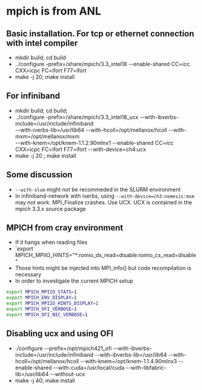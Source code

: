 # mpich is from ANL

## Basic installation. For tcp or ethernet connection with intel compiler
- mkdir build; cd build
- ../configure -prefix=/share/mpich/3.3_intel18 --enable-shared CC=icc CXX=icpc FC=ifort F77=ifort				
- make -j 20; make install

## For infiniband
- mkdir build; cd build;
- ../configure -prefix=/share/mpich/3.3_intel18_ucx --with-ibverbs-include=/usr/include/infiniband \
--with-iverbs-lib=/usr/lib64 --with-hcoll=/opt/mellanox/hcoll --with-mxm=/opt/mellanox/mxm \
--with-knem=/opt/knem-1.1.2.90mlnx1 --enable-shared CC=icc CXX=icpc FC=ifort F77=ifort --with-device=ch4:ucx				
- make -j 20 ; make install

## Some discussion
- `--with-slum` might not be recommeded in the SLURM environment
- In infiniband-network with iverbs, using `--with-device=ch3:nemesis:mxm` may not work. MPI_Finalize crashes. Use UCX. UCX is contained in the mpich 3.3.x source package

## MPICH from cray environment
- If it hangs when reading files
- `export MPICH_MPIIO_HINTS="*:romio_ds_read=disable:romio_cs_read=disable"
- Those hints might be injected into MPI_info() but code recompilation is necessary
- In order to investigate the current MPICH setup
```bash
export MPICH_MPIIO_STATS=1
export MPICH_ENV_DISPLAY=1
export MPICH_MPIIO_HINTS_DISPLAY=1
export MPICH_OFI_VERBOSE=1
export MPICH_OFI_NIC_VERBOSE=1
```

## Disabling ucx and using OFI
- ./configure --prefix=/opt/mpich421_ofi --with-ibverbs-include=/usr/include/infiniband --with-ibverbs-lib=/usr/lib64 --with-hcoll=/opt/mellanox/hcoll --with-knem=/opt/knem-1.1.4.90mlnx3 --enable-shared --with-cuda=/usr/local/cuda --with-libfabric-lib=/usr/lib64 --without-ucx
- make -j 40; make install
